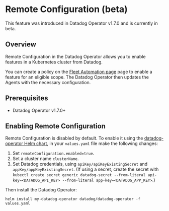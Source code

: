 # Remote Configuration (beta)

This feature was introduced in Datadog Operator v1.7.0 and is currently in beta.

## Overview

Remote Configuration in the Datadog Operator allows you to enable features in a Kubernetes cluster from Datadog.

You can create a policy on the [Fleet Automation page](link-to-be-added) page to enable a feature for an eligible scope. The Datadog Operator then updates the Agents with the necessary configuration.

## Prerequisites

* Datadog Operator v1.7.0+

## Enabling Remote Configuration

Remote Configuration is disabled by default. To enable it using the [datadog-operator Helm chart](https://github.com/DataDog/helm-charts/tree/main/charts/datadog-operator), in your `values.yaml` file make the following changes:

1. Set `remoteConfiguration.enabled=true`.
2. Set a cluster name `clusterName`.
3. Set Datadog credentials, using `apiKey/apiKeyExistingSecret` and `appKey/appKeyExistingSecret`. (If using a secret, create the secret with `kubectl create secret generic datadog-secret --from-literal api-key=<DATADOG_API_KEY> --from-literal app-key=<DATADOG_APP_KEY>`.)

Then install the Datadog Operator:

```shell
helm install my-datadog-operator datadog/datadog-operator -f values.yaml
```
